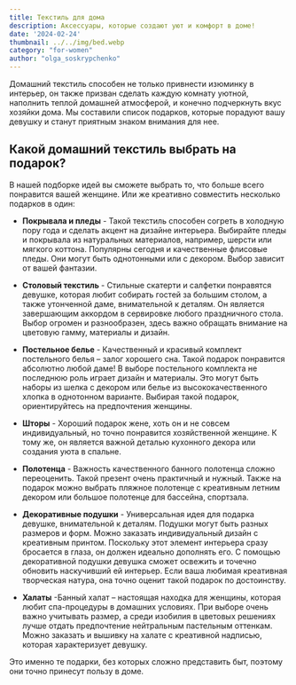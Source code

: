 ```yaml
---
title: Текстиль для дома
description: Аксессуары, которые создают уют и комфорт в доме!
date: '2024-02-24'
thumbnail: ../../img/bed.webp
category: "for-women"
author: "olga_soskrypchenko"
---
```


Домашний текстиль способен не только привнести изюминку в интерьер, он также призван сделать каждую комнату уютной, наполнить теплой домашней атмосферой, и конечно подчеркнуть вкус хозяйки дома. Мы составили список подарков, которые порадуют вашу девушку и станут приятным знаком внимания для нее.

## Какой домашний текстиль выбрать на подарок?

В нашей подборке идей вы сможете выбрать то, что больше всего понравится вашей женщине. Или же креативно совместить несколько подарков в один:

- **Покрывала и пледы** - Такой текстиль способен согреть в холодную пору года и сделать акцент на дизайне интерьера. Выбирайте пледы и покрывала из натуральных материалов, например, шерсти или мягкого коттона. Популярны сегодня и качественные флисовые пледы. Они могут быть однотонными или с декором. Выбор зависит от вашей фантазии.

- **Столовый текстиль** - Стильные скатерти и салфетки понравятся девушке, которая любит собирать гостей за большим столом, а также утонченной даме, внимательной к деталям. Он является завершающим аккордом в сервировке любого праздничного стола. Выбор огромен и разнообразен, здесь важно обращать внимание на цветовую гамму, материалы и дизайн.

- **Постельное белье** - Качественный и красивый комплект постельного белья – залог хорошего сна. Такой подарок понравится абсолютно любой даме! В выборе постельного комплекта не последнюю роль играет дизайн и материалы. Это могут быть наборы из шелка с декором или белье из высококачественного хлопка в однотонном варианте. Выбирая такой подарок, ориентируйтесь на предпочтения женщины.

- **Шторы** - Хороший подарок жене, хоть он и не совсем индивидуальный, но точно понравится хозяйственной женщине. К тому же, он является важной деталью кухонного декора или создания уюта в спальне.

- **Полотенца** - Важность качественного банного полотенца сложно переоценить. Такой презент очень практичный и нужный. Также на подарок можно выбрать пляжное полотенце с креативным летним декором или большое полотенце для бассейна, спортзала.

- **Декоративные подушки** - Универсальная идея для подарка девушке, внимательной к деталям. Подушки могут быть разных размеров и форм. Можно заказать индивидуальный дизайн с креативным принтом. Поскольку этот элемент интерьера сразу бросается в глаза, он должен идеально дополнять его. С помощью декоративной подушки девушка сможет освежить и точечно обновить наскучивший ей интерьер. Если ваша любимая креативная творческая натура, она точно оценит такой подарок по достоинству.
 
- **Халаты** -Банный халат – настоящая находка для женщины, которая любит спа-процедуры в домашних условиях. При выборе очень важно учитывать размер, а среди изобилия в цветовых решениях лучше отдать предпочтение нейтральным пастельным оттенкам. Можно заказать и вышивку на халате с креативной надписью, которая характеризует девушку.

Это именно те подарки, без которых сложно представить быт, поэтому они точно принесут пользу в доме.

